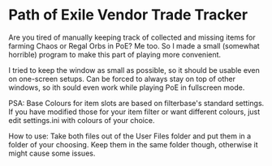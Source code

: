 # Path of Exile Vendor Trade Tracker

Are you tired of manually keeping track of collected and missing items for farming Chaos or Regal Orbs in PoE?
Me too. So I made a small (somewhat horrible) program to make this part of playing more convenient.

I tried to keep the window as small as possible, so it should be usable even on one-screen setups. Can be forced to always stay on top of other windows, so ith sould even work while playing PoE in fullscreen mode.

PSA: Base Colours for item slots are based on filterbase's standard settings. If you have modified those for your item filter or want different colours, just edit settings.ini with colours of your choice.

How to use: Take both files out of the User Files folder and put them in a folder of your choosing. Keep them in the same folder though, otherwise it might cause some issues.
